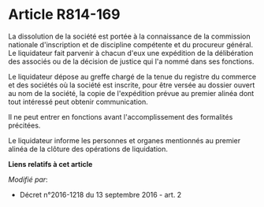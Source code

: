 # Article R814-169

La dissolution de la société est portée à la connaissance de la commission nationale d'inscription et de discipline
compétente et du procureur général. Le liquidateur fait parvenir à chacun d'eux une expédition de la délibération des
associés ou de la décision de justice qui l'a nommé dans ses fonctions. 

Le liquidateur dépose au greffe chargé de la tenue du registre du commerce et des sociétés où la société est inscrite, pour
être versée au dossier ouvert au nom de la société, la copie de l'expédition prévue au premier alinéa dont tout intéressé
peut obtenir communication. 

Il ne peut entrer en fonctions avant l'accomplissement des formalités précitées. 

Le liquidateur informe les personnes et organes mentionnés au premier alinéa de la clôture des opérations de liquidation.

**Liens relatifs à cet article**

_Modifié par_:

  - Décret n°2016-1218 du 13 septembre 2016 - art. 2
